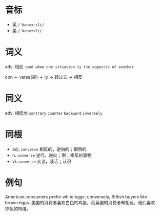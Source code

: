 # 音标

- 英 `/'kɒnvɜːsli/`
- 美 `/'kɑnvɝsli/`

# 词义

adv. 相反
`used when one situation is the opposite of another`



con ＋ verse(转) ＋ ly → 转过去 → 相反

# 同义

adv. 相反地
`contrary` `counter` `backward` `inversely`

# 同根

- adj. `converse` 相反的，逆向的；颠倒的
- n. `converse` 逆行，逆向；倒；相反的事物
- vi. `converse` 交谈，谈话；认识

# 例句

American consumers prefer white eggs; conversely, British buyers like brown eggs.
美国的消费者喜欢白色的鸡蛋，而英国的消费者却相反，他们喜欢棕色的鸡蛋。


